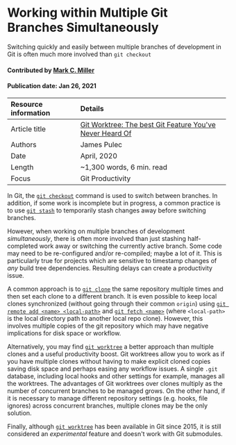 # Working within Multiple Git Branches Simultaneously
<!--deck text start-->
Switching quickly and easily between multiple branches of development in Git is often much more involved than `git checkout`
<!--deck text end-->

#### Contributed by [Mark C. Miller](https://github.com/markcmiller86 "Mark C. Miller GitHub Profile")
#### Publication date: Jan 26, 2021

Resource information | Details
:--- | :--- 
Article title  | [Git Worktree: The best Git Feature You've Never Heard Of](https://levelup.gitconnected.com/git-worktrees-the-best-git-feature-youve-never-heard-of-9cd21df67baf)
Authors | James Pulec
Date | April, 2020
Length | ~1,300 words, 6 min. read
Focus | Git Productivity

In Git, the [`git checkout`](https://git-scm.com/docs/git-checkout) command is used to switch between branches.
In addition, if some work is incomplete but in progress, a common practice is to use
[`git stash`](https://git-scm.com/docs/git-stash) to temporarily stash changes away before switching branches.

However, when working on multiple branches of development *simultaneously*, there is often more involved than just
stashing half-completed work away or switching the currently active branch. Some code may need to be re-configured
and/or re-compiled; maybe a lot of it. This is particularly true for projects which are sensitive
to timestamp changes of *any* build tree dependencies. Resulting delays can create a productivity issue.

A common approach is to [`git clone`](https://git-scm.com/docs/git-clone) the same repository multiple times and
then set each clone to a different branch. It is even possible to keep local clones synchronized (without going
through their common `origin`) using [`git remote add <name> <local-path>`](https://git-scm.com/docs/git-remote)
and [`git fetch <name>`](https://git-scm.com/docs/git-fetch) (where `<local-path>` is the local directory path to
another local repo clone). However, this involves multiple copies of the git repository which may have negative
implications for disk space or workflow.

Alternatively, you may find [`git worktree`](https://git-scm.com/docs/git-worktree) a better approach than multiple
clones and a useful productivity boost. Git worktrees allow you to work as if you have multiple clones without
having to make explicit cloned copies saving disk space and perhaps easing any workflow issues. A single `.git`
database, including local hooks and other settings for example, manages all the worktrees. The advantages of Git
worktrees over clones multiply as the number of concurrent branches to be managed grows. On the other hand, if 
it is necessary to manage different repository settings (e.g. hooks, file ignores) across concurrent branches,
multiple clones may be the only solution.

Finally, although [`git worktree`](https://git-scm.com/docs/git-worktree) has been available in Git
since 2015, it is still considered an *experimental* feature and doesn't work with Git submodules.

<!---
Publish: yes
Pinned: no
Categories: skills, development
Topics: revision control, development tools
RSS update: 2021-02-12
--->
